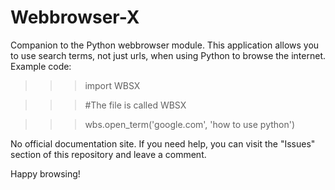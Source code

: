 # Webbrowser-X
Companion to the Python webbrowser module.
This application allows you to use search terms, not just urls, when using Python to browse the internet.
Example code:

>>> import WBSX

>>> #The file is called WBSX
    
>>> wbs.open_term('google.com', 'how to use python')

No official documentation site. If you need help, you can visit the "Issues" section of this repository and leave a comment.

Happy browsing!
